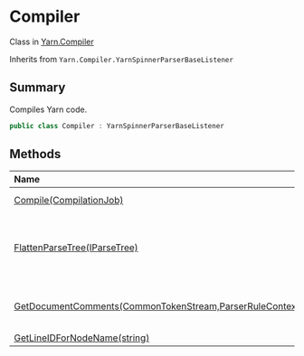 # Compiler

Class in [Yarn.Compiler](/api/csharp/yarn.compiler.md)

Inherits from `Yarn.Compiler.YarnSpinnerParserBaseListener`

## Summary


Compiles Yarn code.


```csharp
public class Compiler : YarnSpinnerParserBaseListener
```

## Methods

|Name|Description|
|:---|:---|
|[Compile(CompilationJob)](/api/csharp/yarn.compiler.compiler.compile.md)|Compiles Yarn code, as specified by a compilation job.|
|[FlattenParseTree(IParseTree)](/api/csharp/yarn.compiler.compiler.flattenparsetree.md)|Flattens a tree of  <code>Antlr4.Runtime.Tree.IParseTree</code>  objects by recursively visiting their children, and converting them into a flat  <code>System.Collections.Generic.IEnumerable`1</code> .|
|[GetDocumentComments(CommonTokenStream,ParserRuleContext,bool)](/api/csharp/yarn.compiler.compiler.getdocumentcomments.md)|Gets the text of the documentation comments that either immediately precede  <code>context</code> , or are on the same line as <code>context</code> .|
|[GetLineIDForNodeName(string)](/api/csharp/yarn.compiler.compiler.getlineidfornodename.md)|Generates a line id for a raw text node|

